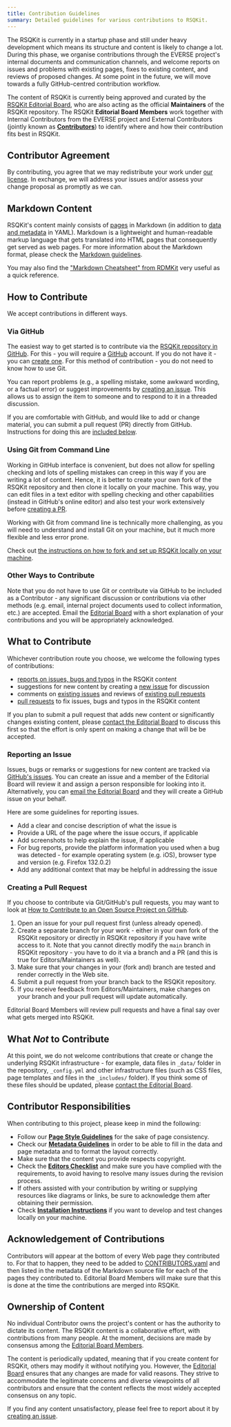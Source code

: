 ```yaml
---
title: Contribution Guidelines
summary: Detailed guidelines for various contributions to RSQKit.
---
```


The RSQKit is currently in a startup phase and still under heavy development which means its structure and content is likely to change a lot.
During this phase, we organise contributions through the EVERSE project's internal documents and communication channels, and welcome reports on issues and problems with existing pages, fixes to existing content, and reviews of proposed changes.
At some point in the future, we will move towards a fully GitHub-centred contribution workflow.

The content of RSQKit is currently being approved and curated by the [RSQKit Editorial Board][editorial-board], who are also acting as the official **Maintainers** of the RSQKit repository.
The RSQKit **Editorial Board Members** work together with Internal Contributors from the EVERSE project and External Contributors (jointly known as [**Contributors**][contributors]) to identify where and how their contribution fits best in RSQKit.

## Contributor Agreement

By contributing, you agree that we may redistribute your work under [our license][licence].
In exchange, we will address your issues and/or assess your change proposal as promptly as we can.

## Markdown Content

RSQKit's content mainly consists of [pages][pages] in Markdown (in addition to [data and metadata][data] in YAML).
Markdown is a lightweight and human-readable markup language that gets translated into HTML pages that consequently get served as web pages.
For more information about the Markdown format, please check the [Markdown guidelines](https://guides.github.com/features/mastering-markdown/).

You may also find the ["Markdown Cheatsheet" from RDMKit][markdown-cheatsheet] very useful as a quick reference.

## How to Contribute

We accept contributions in different ways.

### Via GitHub

The easiest way to get started is to contribute via the [RSQKit repository in GitHub][rsqkit-repository].
For this - you will require a [GitHub][github] account.
If you do not have it - you can [create one][github-join].
For this method of contribution - you do not need to know how to use Git.

You can report problems (e.g., a spelling mistake, some awkward wording, or a factual error) or suggest improvements by [creating an issue][issues].
This allows us to assign the item to someone and to respond to it in a threaded discussion.

If you are comfortable with GitHub, and would like to add or change material, you can submit a pull request (PR) directly from GitHub.
Instructions for doing this are [included below](#creating-a-pull-request).

### Using Git from Command Line

Working in GitHub interface is convenient, but does not allow for spelling checking and lots of spelling mistakes can creep in this way if you are writing a lot of content.
Hence, it is better to create your own fork of the RSQKit repository and then clone it locally on your machine.
This way, you can edit files in a text editor with spelling checking and other capabilities (instead in GitHub's online editor) and also test your work extensively before [creating a PR](#creating-a-pull-request).

Working with Git from command line is technically more challenging, as you will need to understand and install Git on your machine, but it much more flexible and less error prone.

Check out [the instructions on how to fork and set up RSQKit locally on your machine][installation-instructions].

### Other Ways to Contribute

Note that you do not have to use Git or contribute via GitHub to be included as a Contributor - any significant discussion or contributions via other methods (e.g. email, internal project documents used to collect information, etc.) are accepted.
Email the [Editorial Board][contact] with a short explanation of your contributions and you will be appropriately acknowledged.

## What to Contribute

Whichever contribution route you choose, we welcome the following types of contributions:

- [reports on issues, bugs and typos](#reporting-an-issue) in the RSQKit content
- suggestions for new content by creating a [new issue](#reporting-an-issue) for discussion
- comments on [existing issues][issues] and reviews of [existing pull requests][pull-requests]
- [pull requests](#creating-a-pull-request) to fix issues, bugs and typos in the RSQKit content

If you plan to submit a pull request that adds new content or significantly changes existing content, please [contact the Editorial Board][contact] to discuss this first so that the effort is only spent on making a change that will be be accepted.

### Reporting an Issue

Issues, bugs or remarks or suggestions for new content are tracked via [GitHub's issues][issues].
You can create an issue and a member of the Editorial Board will review it and assign a person responsible for looking into it.
Alternatively, you can [email the Editorial Board][contact] and they will create a GitHub issue on your behalf.

Here are some guidelines for reporting issues.

- Add a clear and concise description of what the issue is
- Provide a URL of the page where the issue occurs, if applicable
- Add screenshots to help explain the issue, if applicable
- For bug reports, provide the platform information you used when a bug was detected - for example operating system (e.g. iOS), browser type and version (e.g. Firefox 132.0.2)
- Add any additional context that may be helpful in addressing the issue

### Creating a Pull Request

If you choose to contribute via Git/GitHub's pull requests, you may want to look at [How to Contribute to an Open Source Project on GitHub][how-contribute].

1. Open an issue for your pull request first (unless already opened).
2. Create a separate branch for your work - either in your own fork of the RSQKit repository or directly in RSQKit repository if you have write access to it. Note that you cannot directly modify the `main` branch in RSQKit repository - you have to do it via a branch and a PR (and this is true for Editors/Maintainers as well).
3. Make sure that your changes in your (fork and) branch are tested and render correctly in the Web site.
4. Submit a pull request from your branch back to the RSQKit repository.
5. If you receive feedback from Editors/Maintainers, make changes on your branch and your pull request will update automatically.

Editorial Board Members will review pull requests and have a final say over what gets merged into RSQKit.

## What *Not* to Contribute

At this point, we do not welcome contributions that create or change the underlying RSQKit infrastructure - for example, data files in `_data/` folder in the repository, `_config.yml` and other infrastructure files (such as CSS files, page templates and files in the `_includes/` folder).
If you think some of these files should be updated, please [contact the Editorial Board][contact].

## Contributor Responsibilities

When contributing to this project, please keep in mind the following:

- Follow our [**Page Style Guidelines**][page-style-guidelines] for the sake of page consistency.
- Check our [**Metadata Guidelines**][metadata-guidelines] in order to be able to fill in the data and page metadata and to format the layout correctly.
- Make sure that the content you provide respects copyright.
- Check the [**Editors Checklist**][editors-checklist] and make sure you have complied with the requirements, to avoid having to resolve many issues during the revision process.
- If others assisted with your contribution by writing or supplying resources like diagrams or links, be sure to acknowledge them after obtaining their permission.
- Check [**Installation Instructions**][installation-instructions] if you want to develop and test changes locally on your machine.

## Acknowledgement of Contributions

Contributors will appear at the bottom of every Web page they contributed to.
For that to happen, they need to be added to [CONTRIBUTORS.yaml][contributors] and then listed in the metadata of the Markdown source file for each of the pages they contributed to.
Editorial Board Members will make sure that this is done at the time the contributions are merged into RSQKit.

## Ownership of Content

No individual Contributor owns the project's content or has the authority to dictate its content.
The RSQKit content is a collaborative effort, with contributions from many people.
At the moment, decisions are made by consensus among the [Editorial Board Members][editorial-board].

The content is periodically updated, meaning that if you create content for RSQKit, others may modify it without notifying you.
However, the [Editorial Board][editorial-board] ensures that any changes are made for valid reasons.
They strive to accommodate the legitimate concerns and diverse viewpoints of all contributors and ensure that the content reflects the most widely accepted consensus on any topic.

If you find any content unsatisfactory, please feel free to report about it by [creating an issue](#reporting-an-issue).

[contact]: mailto:rsqkit@lists.certh.gr
[github]: https://github.com
[github-flow]: https://guides.github.com/introduction/flow/
[github-join]: https://github.com/join
[how-contribute]: https://egghead.io/courses/how-to-contribute-to-an-open-source-project-on-github
[issues]: https://github.com/EVERSE-ResearchSoftware/RSQKit/issues
[editorial-board]: ./editorial_board.md
[contributors]: https://github.com/EVERSE-ResearchSoftware/RSQKit/blob/main/_data/CONTRIBUTORS.yml
[pull-requests]: https://github.com/EVERSE-ResearchSoftware/RSQKit/pulls
[github-why-should-i-fork]: https://stackoverflow.com/questions/31209669/github-why-should-i-fork
[licence]: https://github.com/EVERSE-ResearchSoftware/RSQKit/blob/main/LICENSE.md
[installation-instructions]: https://github.com/EVERSE-ResearchSoftware/RSQKit/blob/main/INSTALL.md
[page-style-guidelines]: ./page_style_guidelines.md
[metadata-guidelines]: ./metadata_guidelines.md
[editors-checklist]: ./editors_checklist.md
[markdown-cheatsheet]: https://rdmkit.elixir-europe.org/markdown_cheat_sheet
[pages]: https://github.com/EVERSE-ResearchSoftware/RSQKit/tree/main/pages
[data]: https://github.com/EVERSE-ResearchSoftware/RSQKit/tree/main/_data
[rsqkit-repository]: https://github.com/EVERSE-ResearchSoftware/RSQKit
